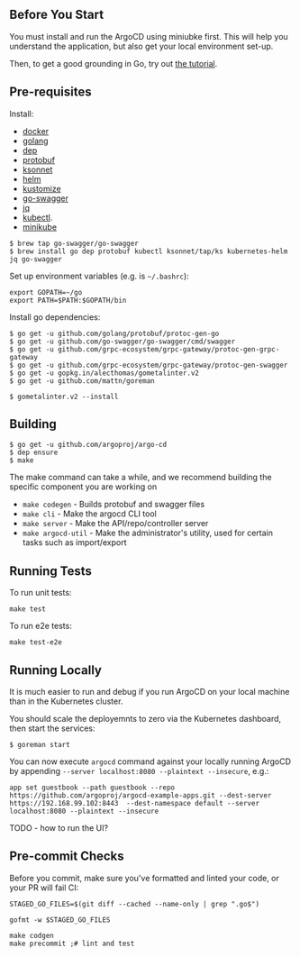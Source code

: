 ## Before You Start

You must install and run the ArgoCD using miniubke first. This will help you understand the application, but also get your local environment set-up.

Then, to get a good grounding in Go, try out [the tutorial](https://tour.golang.org/).

## Pre-requisites  

Install:

* [docker](https://docs.docker.com/install/#supported-platforms)
* [golang](https://golang.org/)
* [dep](https://github.com/golang/dep)
* [protobuf](https://developers.google.com/protocol-buffers/)
* [ksonnet](https://github.com/ksonnet/ksonnet#install)
* [helm](https://github.com/helm/helm/releases)
* [kustomize](https://github.com/kubernetes-sigs/kustomize/releases)
* [go-swagger](https://github.com/go-swagger/go-swagger/blob/master/docs/install.md)
* [jq](https://stedolan.github.io/jq/)
* [kubectl](https://kubernetes.io/docs/tasks/tools/install-kubectl/).
* [minikube](https://kubernetes.io/docs/setup/minikube/)

```
$ brew tap go-swagger/go-swagger
$ brew install go dep protobuf kubectl ksonnet/tap/ks kubernetes-helm jq go-swagger 
```

Set up environment variables (e.g. is `~/.bashrc`):

```
export GOPATH=~/go
export PATH=$PATH:$GOPATH/bin
```

Install go dependencies:

```
$ go get -u github.com/golang/protobuf/protoc-gen-go
$ go get -u github.com/go-swagger/go-swagger/cmd/swagger
$ go get -u github.com/grpc-ecosystem/grpc-gateway/protoc-gen-grpc-gateway
$ go get -u github.com/grpc-ecosystem/grpc-gateway/protoc-gen-swagger
$ go get -u gopkg.in/alecthomas/gometalinter.v2 
$ go get -u github.com/mattn/goreman 

$ gometalinter.v2 --install
```

## Building

```
$ go get -u github.com/argoproj/argo-cd
$ dep ensure
$ make
```

The make command can take a while, and we recommend building the specific component you are working on

* `make codegen` - Builds protobuf and swagger files
* `make cli` - Make the argocd CLI tool
* `make server` - Make the API/repo/controller server
* `make argocd-util` - Make the administrator's utility, used for certain tasks such as import/export

## Running Tests

To run unit tests:

```
make test
```

To run e2e tests:

```
make test-e2e
```

## Running Locally

It is much easier to run and debug if you run ArgoCD on your local machine than in the Kubernetes cluster.

You should scale the deployemnts to zero via the Kubernetes dashboard, then start the services:

```
$ goreman start
```

You can now execute `argocd` command against your locally running ArgoCD by appending `--server localhost:8080 --plaintext --insecure`, e.g.:

```
app set guestbook --path guestbook --repo https://github.com/argoproj/argocd-example-apps.git --dest-server https://192.168.99.102:8443  --dest-namespace default --server localhost:8080 --plaintext --insecure
```

TODO - how to run the UI?

## Pre-commit Checks

Before you commit, make sure you've formatted and linted your code, or your PR will fail CI:

```
STAGED_GO_FILES=$(git diff --cached --name-only | grep ".go$")

gofmt -w $STAGED_GO_FILES

make codgen
make precommit ;# lint and test
```
